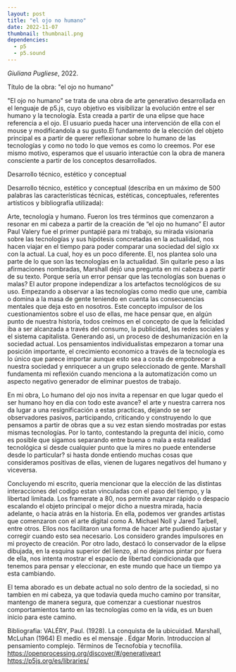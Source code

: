 ```yaml
---
layout: post
title: "el ojo no humano"
date: 2022-11-07
thumbnail: thumbnail.png
dependencies:
  - p5
  - p5.sound
---
```


<div id="div-sketch">
  <script type="text/javascript" src="sketch.js"></script>
</div>

_Giuliana Pugliese_, 2022.

Título de la obra: "el ojo no humano"

"El ojo no humano" se trata de una obra de arte generativo desarrollada en el lenguaje de p5.js, cuyo objetivo es visibilizar la evolución entre el ser humano y la tecnología. Esta creada a partir de una elipse que hace referencia a el ojo. El usuario pueda hacer una intervención de ella con el mouse y modificandola a su gusto.El fundamento de la elección del objeto principal es a partir de querer reflexionar sobre lo humano de las tecnologías y como no todo lo que vemos es como lo creemos. Por ese mismo motivo, esperamos que el usuario interactúe con la obra de manera consciente a partir de los conceptos desarrollados.

Desarrollo técnico, estético y conceptual

Desarrollo técnico, estético y conceptual (describa en un máximo de 500 palabras las características técnicas, estéticas, conceptuales, referentes artísticos y bibliografía utilizada): 

Arte, tecnología y humano. Fueron los tres términos que comenzaron a resonar en mi cabeza a partir de la creación de “el ojo no humano” El autor Paul Valery fue el primer puntapié para mi trabajo, su mirada visionaria sobre las tecnologías y sus hipótesis concretadas en la actualidad, nos hacen viajar en el tiempo para poder comparar una sociedad del siglo xx con la actual. La cual, hoy es un poco diferente. El, nos plantea solo una parte de lo que son las tecnologías en la actualidad. Sin quitarle peso a las afirmaciones nombradas, Marshall dejó una pregunta en mi cabeza a partir de su texto. Porque sería un error pensar que las tecnologías son buenas o malas? El autor propone independizar a los artefactos tecnológicos de su uso. Empezando a observar a las tecnologías como medio que une, cambia o domina a la masa de gente teniendo en cuenta las consecuencias mentales que deja esto en nosotros. Este concepto impulsor de los cuestionamientos sobre el uso de ellas, me hace pensar que, en algún punto de nuestra historia, todos  creímos en el concepto de que la felicidad iba a ser alcanzada a través del consumo, la publicidad, las redes sociales y el sistema capitalista. Generando asi, un proceso de deshumanización en la sociedad actual. Los pensamientos individualistas empezaron  a tomar una posición importante, el crecimiento economico a través de la tecnología es lo único que parece importar aunque esto sea a costa de empobrecer a nuestra sociedad y enriquecer a un grupo seleccionado de gente. Marshall fundamenta mi reflexión cuando menciona a la automatización como un aspecto negativo generador de eliminar puestos de trabajo. 

En mi obra, Lo humano del ojo nos invita a repensar en que lugar quedo el ser humano hoy en dia con todo este avance?  el arte y nuestra carrera nos da lugar  a una resignificación a estas practicas, dejando se ser observadores pasivos, participando, criticando y construyendo lo que pensamos a partir de obras que a su vez estan siendo mostradas por estas mismas tecnologías. Por lo tanto, contestando la pregunta del inicio, como es posible que sigamos separando entre buena o mala a esta realidad tecnológica si desde cualquier punto que la mires no puede entenderse desde lo particular? si hasta donde entiendo muchas cosas que consideramos positivas de ellas, vienen de lugares negativos del humano y viceversa.

Concluyendo mi escrito, queria mencionar que la elección de las distintas interacciones del codigo estan vinculadas con el paso del tiempo, y la libertad limitada.  Los framerate a 80, nos permite avanzar rápido o despacio escalando el objeto principal o mejor dicho a nuestra mirada, hacia adelante, o hacia atrás en la historia. En ella, podemos ver grandes artistas que comenzaron con el arte digital como A. Michael Noll y Jared Tarbell, entre otros. Ellos nos facilitaron una forma de hacer arte pudiendo ajustar y corregir cuando esto sea necesario. Los considero grandes impulsores en mi proyecto de creación. 
Por otro lado, destacó lo conservador de la elipse dibujada, en la esquina superior del lienzo, al no dejarnos pintar por fuera de ella, nos intenta mostrar el espacio de libertad condicionada que tenemos para pensar y eleccionar, en este mundo que hace un tiempo ya esta cambiando.

El tema aborado es un debate actual no solo dentro de la sociedad, si no tambien en mi cabeza, ya que todavia queda mucho camino por transitar, mantengo de manera segura, que comenzar a cuestionar nuestros comportamientos tanto en las tecnologías como en la vida, es un buen inicio para este camino.

Bibliografia:
VALÉRY, Paul. (1928). La conquista de la ubicuidad.
Marshall, McLuhan (1964) El medio es el mensaje .
Edgar Morin. Introduccion al pensamiento complejo.
Términos de Tecnofobia y tecnofilia.
https://openprocessing.org/discover/#/generativeart
https://p5js.org/es/libraries/
